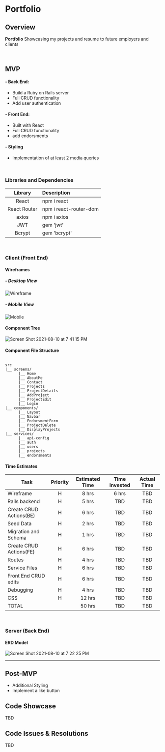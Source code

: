# Portfolio

## Overview

**Portfolio** Showcasing my projects and resume to future employers and clients

<br>

## MVP

#### - Back End:

- Build a Ruby on Rails server
- Full CRUD functionality
- Add user authentication

#### - Front End:

- Built with React
- Full CRUD functionality
- add endorsments

#### - Styling

- Implementation of at least 2 media queries

<br>

### Libraries and Dependencies

|   Library    | Description            |
| :----------: | :--------------------- |
|    React     | npm i react            |
| React Router | npm i react-router-dom |
|    axios     | npm i axios            |
|     JWT      | gem 'jwt'              |
|    Bcrypt    | gem 'bcrypt'           |

<br>

### Client (Front End)

#### Wireframes

##### - Desktop View

![Wireframe](https://user-images.githubusercontent.com/83625775/128962574-593cad2d-8f02-4d93-a709-b82298e8bc96.png)

##### - Mobile View

![Mobile](https://user-images.githubusercontent.com/83625775/128964020-370dddce-4123-4ec0-9565-08409600ebb3.png)

#### Component Tree

![Screen Shot 2021-08-10 at 7 41 15 PM](https://user-images.githubusercontent.com/83625775/128961266-5410c0ad-110d-4d6c-a2ac-51785b5aaa34.png)

#### Component File Structure

```structure

src
|__ screens/
      |__ Home
      |__ AboutMe
      |__ Contact
      |__ Projects
      |__ ProjectDetails
      |__ AddProject
      |__ ProjectEdit
      |__ Login
|__ components/
      |__ Layout
      |__ Navbar
      |__ EndorsmentForm
      |__ ProjectDelete
      |__ DisplayProjects
|__ services/
      |__ api-config
      |__ auth
      |__ users
      |__ projects
      |__ endorsments
```

#### Time Estimates

| Task                    | Priority | Estimated Time | Time Invested | Actual Time |
| ----------------------- | :------: | :------------: | :-----------: | :---------: |
| Wireframe               |    H     |     8 hrs      |     6 hrs     |     TBD     |
| Rails backend           |    H     |     5 hrs      |      TBD      |     TBD     |
| Create CRUD Actions(BE) |    H     |     6 hrs      |      TBD      |     TBD     |
| Seed Data               |    H     |     2 hrs      |      TBD      |     TBD     |
| Migration and Schema    |    H     |     1 hrs      |      TBD      |     TBD     |
| Create CRUD Actions(FE) |    H     |     6 hrs      |      TBD      |     TBD     |
| Routes                  |    H     |     4 hrs      |      TBD      |     TBD     |
| Service Files           |    H     |     6 hrs      |      TBD      |     TBD     |
| Front End CRUD edits    |    H     |     6 hrs      |      TBD      |     TBD     |
| Debugging               |    H     |     4 hrs      |      TBD      |     TBD     |
| CSS                     |    H     |     12 hrs     |      TBD      |     TBD     |
| TOTAL                   |          |     50 hrs     |      TBD      |     TBD     |

<br>

### Server (Back End)

#### ERD Model

![Screen Shot 2021-08-10 at 7 22 25 PM](https://user-images.githubusercontent.com/83625775/128959912-c51e0c73-3581-47bf-9aab-75a33f7c7dfb.png)

---

## Post-MVP

- Additional Styling
- Implement a like button

## Code Showcase

TBD

## Code Issues & Resolutions

TBD
